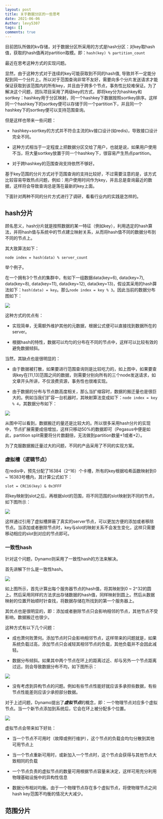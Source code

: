 ```yaml
---
layout: post
title: 关于数据分区的一些思考
date: 2021-06-06
Author: levy5307
tags: []
comments: true
---
```


目前团队所做的kv存储，对于数据分区所采用的方式是hash分区：对key取hash值，获取的hash值再对partition取模。即：```hash(key) % partition_count```

最近在思考这种方式的实现问题。

显然，由于这种方式对于连续的key可能获取到不同的hash值, 导致并不一定能分配到同一个分片上。所以对于范围查询非常不友好，需要向多个分片发送请求才能保证获取到该范围内的所有key，并且由于跨多个节点，事务性比较难保证。为了解决这个问题，团队项目采用了两级key的方式，即将key分为hashkey和sortkey：hashkey用于分区映射，同一个hashkey下数据按照sortkey排序。这样同一个hashkey下的sortkey便可以存储于同一个partition下，并且同一个hashkey下的sortkey便可以支持范围查询。

但是这样也带来一些问题：

- hashkey+sortkey的方式并不符合主流的kv接口设计(如redis)，导致接口设计完全不同。

- 这种方式相当于一定程度上把数据分区交给了用户，也就是说，如果用户使用不当，将大量sortkey放置于同一个hashkey下，很容易产生热点partition。

- 对于跨hashkey的范围查询支持依然不够好。

基于key范围的分片方式对于范围查询的支持比较好，不过需要注意的是，该方式比较容易导致热点问题，例如：用户使用时间作为key，并且总是查询最近的数据，这样将会导致查询总是落在最新的key上面。

下面针对两种不同的分片方式进行了调研，看看行业内的实践是怎样的。

## hash分片

顾名思义，hash分片就是按照数据的某一特征（例如key），利用选定的hash算法，并将hash值与系统中的节点建立映射关系，从而将hash值不同的数据分布到不同的节点上。

其大致算法如下：

```
node index = hash(data) % server_count
```

举个例子。

在一个拥有3个节点的集群中，有如下一组数据data(key=6), data(key=7), data(key=8), data(key=11), data(key=12), data(key=13)，假设其采用的hash算法如下：`hash(data) = key`。那么`node index = key % 3`。因此当前的数据分布图如下：

![](../images/partition-hashkey.png)

这种方式的优点有：

- 实现简单，无需额外维护其他的元数据，根据公式便可以直接找到数据所在的server。

- 根据hash的特性，数据可以均匀的分布在不同的节点中，这样可以比较有效的避免数据倾斜。

当然，其缺点也是很明显的：

- 由于数据被打散，如果要进行范围查询则是比较吃力的，如上图中，如果要查询key在[11,13]范围之间的数据，则需要分别向所有的三个node发送请求，如文章开头所讲，不仅浪费资源，事务性也很难实现。

- 由于数据的分布与节点数高度相关，那么当扩缩容时，数据的搬迁量也是很巨大的。例如当我们扩容一台机器时，其映射算法变成如下：`node index = key % 4`，其数据分布如下：

![](../images/partition-hashkey-add-node.png)

从图中可以看到，数据搬迁的量还是比较大的。所以很多采用hash分片的实现中，节点扩展需要成倍增加，这样只移动50%的数据即可（Pegasus中便是如此，partition split需要将分片数翻倍，无法做到partition数量+1或者+2）。

为了克服数据搬迁量过大的问题，不同的产品采用了不同的实现方案。

### 虚拟槽（逻辑节点）

在redis中，预先分配了16384（2^16）个卡槽，所有的key根据哈希函数映射到0 ~ 16383号槽内，其计算公式如下：
```
slot = CRC16(key) & 0x3FFF
```
将key映射到slot之后，再根据slot的范围，将不同范围的slot映射到不同的节点，如下图所示：

![](../images/partition-redis-slot.png)

这样通过引用了虚拟槽屏蔽了真实的server节点，可以更加方便的添加或者移除节点。当添加或者删除节点时，key与slot的映射关系不会发生变化，这样只需要移动相应的slot到对应的节点即可。

### 一致性hash

针对这个问题，Dynamo则采用了一致性hash的方法来解决。

首先讲解下什么是一致性hash。

![](../images/partition-consistent-hashing.svg)

如上图所示，首先计算出每个服务器节点的hash值，将其映射到0 ~ 2^32的圆上。然后采用同样的方法求出存储数据的hash值，同样映射到圆上。然后从数据映射的位置开始顺时针查找，将数据存储在所找到的第一个服务器上。

其优点也是很明显的，即：添加或者删除节点只会影响相邻的节点，其他节点不受影响，数据搬迁也很少。

这种方式有以下几个问题：

- 成也萧何败萧何。添加节点时只会影响相邻节点，这样带来的问题就是，如果系统负载过高，添加节点只会减轻其相邻节点的负载，其他负载并不会因此减轻。

- 数据分布倾斜。如果其中两个节点在环上的距离过近、却与另外一个节点距离过远，则会导致数据分布不均，如下图所示：

![](../images/partition-consistent-hashing-problem.svg)

- 没有考虑到异构节点的问题。例如有些节点性能好就应该多承担些数据，有些节点性能差则应该少承担部分数据。

对于上述问题，Dynamo提出了***虚拟节点***的概念，即：一个物理节点对应多个虚拟节点。当一个新节点添加到系统后，它会在环上被分配多个位置。

![](../images/partition-consistent-hashing-virtual-node.svg)


虚拟节点会带来如下好处：

- 当一个节点不可用时（故障或例行维护），这个节点的负载会均匀分散到其他可用节点上

- 当一个节点重新可用时，或新加入一个节点时，这个节点会获得与其他节点大致相同的负载

- 一个节点负责的虚拟节点的数量可用根据节点容量来决定，这样可用充分利用物理基础设施中的异构性信息

- 数据分布相对均衡。由于一个物理节点存在多个虚拟节点，将使物理节点之间hash key范围不均衡的情况大大减少。

## 范围分片

